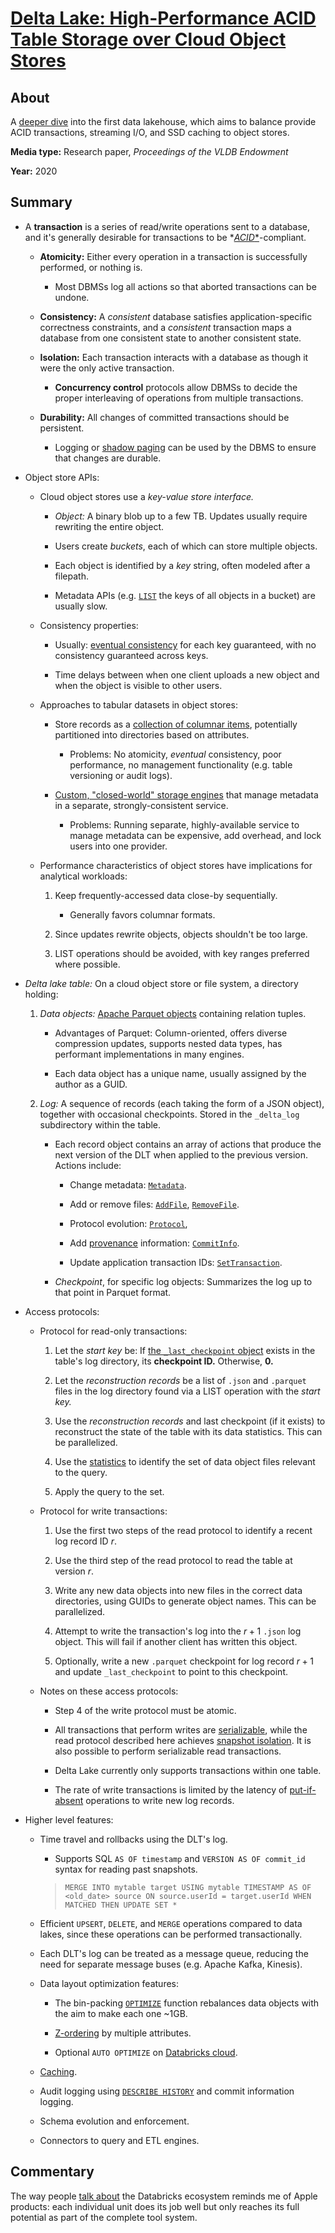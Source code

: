 # [Delta Lake: High-Performance ACID Table Storage over Cloud Object Stores](https://15721.courses.cs.cmu.edu/spring2023/papers/20-databricks/p975-armbrust.pdf)

## About

A [deeper dive](https://github.com/MTurner0/learning-notes/blob/main/data-management/databricks/lakehouse.md) into the first data lakehouse, which aims to balance provide ACID transactions, streaming I/O, and SSD caching to object stores.

**Media type:** Research paper, *Proceedings of the VLDB Endowment*

**Year:** 2020

## Summary

- A **transaction** is a series of read/write operations sent to a database, and it's generally desirable for transactions to be *[*ACID**](https://15445.courses.cs.cmu.edu/spring2023/slides/15-concurrencycontrol.pdf)-compliant.

    - **Atomicity:** Either every operation in a transaction is successfully performed, or nothing is.

        - Most DBMSs log all actions so that aborted transactions can be undone.

    - **Consistency:** A *consistent* database satisfies application-specific correctness constraints, and a *consistent* transaction maps a database from one consistent state to another consistent state.

    - **Isolation:** Each transaction interacts with a database as though it were the only active transaction.

        - **Concurrency control** protocols allow DBMSs to decide the proper interleaving of operations from multiple transactions.

    - **Durability:** All changes of committed transactions should be persistent.

        - Logging or [shadow paging](https://courses.cs.washington.edu/courses/csep545/01wi/lectures/class5/sld002.htm) can be used by the DBMS to ensure that changes are durable.
    
- Object store APIs:

    - Cloud object stores use a *key-value store interface.*

        - *Object:* A binary blob up to a few TB. Updates usually require rewriting the entire object.

        - Users create *buckets*, each of which can store multiple objects.

        - Each object is identified by a *key* string, often modeled after a filepath.

        - Metadata APIs (e.g. [`LIST`](https://docs.aws.amazon.com/AmazonS3/latest/API/API_ListObjects.html) the keys of all objects in a bucket) are usually slow.

    - Consistency properties:

        - Usually: [eventual consistency](https://learn.microsoft.com/en-us/azure/cosmos-db/consistency-levels) for each key guaranteed, with no consistency guaranteed across keys.

        - Time delays between when one client uploads a new object and when the object is visible to other users.

    - Approaches to tabular datasets in object stores:

        - Store records as a [collection of columnar items](https://ieeexplore.ieee.org/stamp/stamp.jsp?arnumber=5447738 "See HDFS"), potentially partitioned into directories based on attributes.

            - Problems: No atomicity, _eventual_ consistency, poor performance, no management functionality (e.g. table versioning or audit logs).

        - [Custom, "closed-world" storage engines](https://event.cwi.nl/lsde/papers/p215-dageville-snowflake.pdf "Such as the Snowflake data warehouse") that manage metadata in a separate, strongly-consistent service.

            - Problems: Running separate, highly-available service to manage metadata can be expensive, add overhead, and lock users into one provider.

    - Performance characteristics of object stores have implications for analytical workloads:

        1. Keep frequently-accessed data close-by sequentially.

            - Generally favors columnar formats.

        1. Since updates rewrite objects, objects shouldn't be too large.

        1. LIST operations should be avoided, with key ranges preferred where possible.

- *Delta lake table:* On a cloud object store or file system, a directory holding:

    1. *Data objects:* [Apache Parquet objects](https://parquet.apache.org/docs/overview/motivation/) containing relation tuples.

        - Advantages of Parquet: Column-oriented, offers diverse compression updates, supports nested data types, has performant implementations in many engines.

        - Each data object has a unique name, usually assigned by the author as a GUID.

    1. *Log:* A sequence of records (each taking the form of a JSON object), together with occasional checkpoints. Stored in the `_delta_log` subdirectory within the table.

        - Each record object contains an array of actions that produce the next version of the DLT when applied to the previous version. Actions include:

            - Change metadata: [`Metadata`](https://books.japila.pl/delta-lake-internals/Metadata/).

            - Add or remove files: [`AddFile`](https://books.japila.pl/delta-lake-internals/AddFile/), [`RemoveFile`](https://books.japila.pl/delta-lake-internals/RemoveFile/).

            - Protocol evolution: [`Protocol`](https://books.japila.pl/delta-lake-internals/Protocol/),

            - Add [provenance](https://github.com/MTurner0/learning-notes/tree/main/data-management/provenance) information: [`CommitInfo`](https://books.japila.pl/delta-lake-internals/CommitInfo/).

            - Update application transaction IDs: [`SetTransaction`](https://books.japila.pl/delta-lake-internals/SetTransaction/).
        
        - *Checkpoint*, for specific log objects: Summarizes the log up to that point in Parquet format.

- Access protocols:

    - Protocol for read-only transactions:

        1. Let the *start key* be: If [the `_last_checkpoint` object](https://books.japila.pl/delta-lake-internals/checkpoints/Checkpoints/#implementations) exists in the table's log directory, its **checkpoint ID.**
        Otherwise, **0.**

        1. Let the *reconstruction records* be a list of `.json` and `.parquet` files in the log directory found via a LIST operation with the *start key.*

        1. Use the *reconstruction records* and last checkpoint (if it exists) to reconstruct the state of the table with its data statistics.
        This can be parallelized.

        1. Use the [statistics](https://books.japila.pl/delta-lake-internals/data-skipping/#learn-more) to identify the set of data object files relevant to the query.

        1. Apply the query to the set.

    - Protocol for write transactions:

        1. Use the first two steps of the read protocol to identify a recent log record ID $r$.

        1. Use the third step of the read protocol to read the table at version $r$.

        1. Write any new data objects into new files in the correct data directories, using GUIDs to generate object names.
        This can be parallelized.

        1. Attempt to write the transaction's log into the $r+1$ `.json` log object.
        This will fail if another client has written this object.

        1. Optionally, write a new `.parquet` checkpoint for log record $r+1$ and update `_last_checkpoint` to point to this checkpoint.

    - Notes on these access protocols:

        - Step 4 of the write protocol must be atomic.

        - All transactions that perform writes are [serializable](https://en.wikipedia.org/wiki/Serializability), while the read protocol described here achieves [snapshot isolation](https://en.wikipedia.org/wiki/Snapshot_isolation).
        It is also possible to perform serializable read transactions.

        - Delta Lake currently only supports transactions within one table.

        - The rate of write transactions is limited by the latency of [put-if-absent](https://en.wikipedia.org/wiki/Optimistic_concurrency_control) operations to write new log records.

- Higher level features:

    - Time travel and rollbacks using the DLT's log.

        - Supports SQL `AS OF timestamp` and `VERSION AS OF commit_id` syntax for reading past snapshots.

        > `MERGE INTO mytable target USING mytable TIMESTAMP AS OF <old_date> source ON source.userId = target.userId WHEN MATCHED THEN UPDATE SET *`

    - Efficient `UPSERT`, `DELETE`, and `MERGE` operations compared to data lakes, since these operations can be performed transactionally.

    - Each DLT's log can be treated as a message queue, reducing the need for separate message buses (e.g. Apache Kafka, Kinesis). 

    - Data layout optimization features:

        - The bin-packing [`OPTIMIZE`](https://docs.delta.io/latest/optimizations-oss.html#optimize-performance-with-file-management) function rebalances data objects with the aim to make each one ~1GB.

        - [Z-ordering](https://docs.delta.io/latest/optimizations-oss.html#z-ordering-multi-dimensional-clustering) by multiple attributes.

        - Optional `AUTO OPTIMIZE` on [Databricks cloud](https://docs.databricks.com/delta/tune-file-size.html#auto-compact).
    
    - [Caching](https://docs.databricks.com/optimizations/disk-cache.html).

    - Audit logging using [`DESCRIBE HISTORY`](https://docs.delta.io/latest/delta-utility.html#-delta-history) and commit information logging.

    - Schema evolution and enforcement.

    - Connectors to query and ETL engines.

## Commentary

The way people [talk about](https://www.confessionsofadataguy.com/5-things-i-wish-i-knew-about-databricks-before-i-started/) the Databricks ecosystem reminds me of Apple products: each individual unit does its job well but only reaches its full potential as part of the complete tool system.
